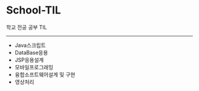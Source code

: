 # School-TIL
학교 전공 공부 TIL
<hr/>

- Java스크립트
- DataBase응용
- JSP응용설계
- 모바일프로그래밍
- 융합소프트웨어설계 및 구현
- 영상처리
